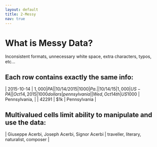 ```yaml
---
layout: default
title: 2-Messy
nav: true
---
```


# What is Messy Data?

Inconsistent formats, unnecessary white space, extra characters, typos, etc...

## Each row contains exactly the same info:

| 2015-10-14 | $1,000 | PA |
| 10/14/2015 | 1000 | Pa. |
| 10/14/15 | 1,000 | US-PA |
| Oct 14, 2015 | 1000 dollars | pennsylvania |
| Wed, Oct 14th | US$1000 | Pennsylvania, |
| 42291 | $1k | Pennsylvania |

## Multivalued cells limit ability to manipulate and use the data:

| Giuseppe Acerbi, Joseph Acerbi, Signor Acerbi | traveller, literary, naturalist, composer |
